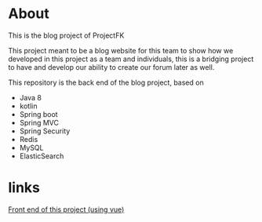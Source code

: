 # About
This is the blog project of ProjectFK <br/>

This project meant to be a blog website for this team to show how we developed in this project as a team and individuals,
this is a bridging project to have and develop our ability to create our forum later as well.

This repository is the back end of the blog project, based on
- Java 8
- kotlin
- Spring boot
- Spring MVC
- Spring Security
- Redis
- MySQL
- ElasticSearch

# links
[Front end of this project (using vue)](https://github.com/ProjectFK/Blog-Frontend)
